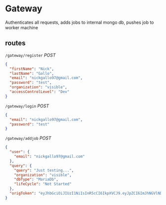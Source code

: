 # Gateway

Authenticates all requests, adds jobs to internal mongo db, pushes job to worker machine

## routes

`/gateway/register`
*POST*
```json
{
  "firstName": "Nick",
  "lastName": "Gallo",
  "email": "nickgallo97@gmail.com",
  "password": "test",
  "organization": "visible",
  "accessControlLevel": "Dev"
}
```

`/gateway/login`
*POST*
```json
{
  "email": "nickgallo97@gmail.com",
  "password": "test"
}
```

`/gateway/addjob`
*POST*
```json
{
  "user": {
    "email": "nickgallo97@gmail.com"
  },
  "query": {
    "query": "Just testing...",
    "organization": "visible",
    "dbType": "MariaDb",
    "lifeCycle": "Not Started"
  },
  "origToken": "eyJhbGciOiJIUzI1NiIsInR5cCI6IkpXVCJ9.eyJpZCI6ImJhNGVlNDEyLWI1NDktNDg0YS05YmFmLTA3MTFjYWU4YjQ5OSIsImlhdCI6MTY0NTQ1MzY4MSwiZXhwIjoxNjQ1NTQwMDgxfQ.eVooSgS0-cGtEzD6rfTrNb_GyGHC5l9QLZI2HdNPon0"
}
```